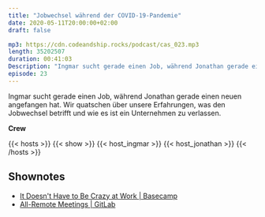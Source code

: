 ```yaml
---
title: "Jobwechsel während der COVID-19-Pandemie"
date: 2020-05-11T20:00:00+02:00
draft: false

mp3: https://cdn.codeandship.rocks/podcast/cas_023.mp3
length: 35202507
duration: 00:41:03
Description: "Ingmar sucht gerade einen Job, während Jonathan gerade einen neuen angefangen hat. Wir quatschen über unsere Erfahrungen, was den Jobwechsel betrifft und wie es ist ein Unternehmen zu verlassen."
episode: 23
---
```


Ingmar sucht gerade einen Job, während Jonathan gerade einen neuen angefangen hat. Wir quatschen über unsere Erfahrungen, was den Jobwechsel betrifft und wie es ist ein Unternehmen zu verlassen.

**Crew**

{{< hosts >}}
    {{< show >}}
    {{< host_ingmar >}}
    {{< host_jonathan >}}
{{< /hosts >}}

## Shownotes

- [It Doesn't Have to Be Crazy at Work | Basecamp](https://basecamp.com/books/calm)
- [All-Remote Meetings | GitLab](https://about.gitlab.com/company/culture/all-remote/meetings/#its-ok-to-look-away)
